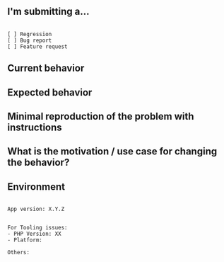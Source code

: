 <!--
PLEASE HELP US PROCESS GITHUB ISSUES FASTER BY PROVIDING THE FOLLOWING INFORMATION.

ISSUES MISSING IMPORTANT INFORMATION MAY BE CLOSED WITHOUT INVESTIGATION.
-->

## I'm submitting a...
<!-- 
Please search GitHub for a similar issue or PR before submitting.
Check one of the following options with "x" -->
<pre><code>
[ ] Regression <!--(a behavior that used to work and stopped working in a new release)-->
[ ] Bug report
[ ] Feature request
</code></pre>

## Current behavior
<!-- Describe how the issue manifests. -->


## Expected behavior
<!-- Describe what the desired behavior would be. -->


## Minimal reproduction of the problem with instructions
<!-- Please share step-by-step instructions. -->

## What is the motivation / use case for changing the behavior?
<!-- Describe the motivation or the concrete use case. -->


## Environment

<pre><code>
App version: X.Y.Z
<!-- Check whether this is still an issue in the most recent app version -->
 
For Tooling issues:
- PHP Version: XX
- Platform:  <!-- Mac, Linux, Windows -->

Others:
<!-- Anything else relevant?  Operating system version, IDE, package manager, ... -->
</code></pre>
